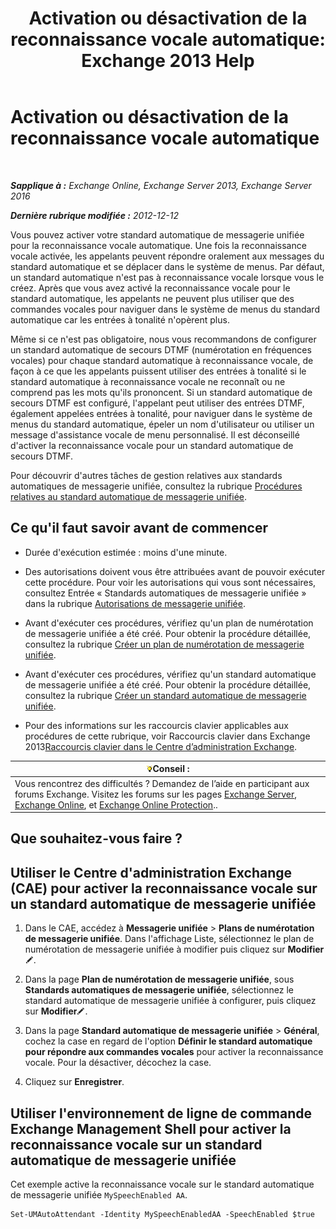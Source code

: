 ﻿---
title: 'Activation ou désactivation de la reconnaissance vocale automatique: Exchange 2013 Help'
TOCTitle: Activation ou désactivation de la reconnaissance vocale automatique
ms:assetid: 92b3b679-b503-4068-8e88-25ec0f4537ab
ms:mtpsurl: https://technet.microsoft.com/fr-fr/library/Bb232128(v=EXCHG.150)
ms:contentKeyID: 52057120
ms.date: 04/24/2018
mtps_version: v=EXCHG.150
ms.translationtype: HT
---

# Activation ou désactivation de la reconnaissance vocale automatique

 

_**Sapplique à :** Exchange Online, Exchange Server 2013, Exchange Server 2016_

_**Dernière rubrique modifiée :** 2012-12-12_

Vous pouvez activer votre standard automatique de messagerie unifiée pour la reconnaissance vocale automatique. Une fois la reconnaissance vocale activée, les appelants peuvent répondre oralement aux messages du standard automatique et se déplacer dans le système de menus. Par défaut, un standard automatique n'est pas à reconnaissance vocale lorsque vous le créez. Après que vous avez activé la reconnaissance vocale pour le standard automatique, les appelants ne peuvent plus utiliser que des commandes vocales pour naviguer dans le système de menus du standard automatique car les entrées à tonalité n'opèrent plus.

Même si ce n'est pas obligatoire, nous vous recommandons de configurer un standard automatique de secours DTMF (numérotation en fréquences vocales) pour chaque standard automatique à reconnaissance vocale, de façon à ce que les appelants puissent utiliser des entrées à tonalité si le standard automatique à reconnaissance vocale ne reconnaît ou ne comprend pas les mots qu'ils prononcent. Si un standard automatique de secours DTMF est configuré, l'appelant peut utiliser des entrées DTMF, également appelées entrées à tonalité, pour naviguer dans le système de menus du standard automatique, épeler un nom d'utilisateur ou utiliser un message d'assistance vocale de menu personnalisé. Il est déconseillé d'activer la reconnaissance vocale pour un standard automatique de secours DTMF.

Pour découvrir d'autres tâches de gestion relatives aux standards automatiques de messagerie unifiée, consultez la rubrique [Procédures relatives au standard automatique de messagerie unifiée](um-auto-attendant-procedures-exchange-2013-help.md).

## Ce qu'il faut savoir avant de commencer

  - Durée d'exécution estimée : moins d'une minute.

  - Des autorisations doivent vous être attribuées avant de pouvoir exécuter cette procédure. Pour voir les autorisations qui vous sont nécessaires, consultez Entrée « Standards automatiques de messagerie unifiée » dans la rubrique [Autorisations de messagerie unifiée](unified-messaging-permissions-exchange-2013-help.md).

  - Avant d'exécuter ces procédures, vérifiez qu'un plan de numérotation de messagerie unifiée a été créé. Pour obtenir la procédure détaillée, consultez la rubrique [Créer un plan de numérotation de messagerie unifiée](create-a-um-dial-plan-exchange-2013-help.md).

  - Avant d'exécuter ces procédures, vérifiez qu'un standard automatique de messagerie unifiée a été créé. Pour obtenir la procédure détaillée, consultez la rubrique [Créer un standard automatique de messagerie unifiée](create-a-um-auto-attendant-exchange-2013-help.md).

  - Pour des informations sur les raccourcis clavier applicables aux procédures de cette rubrique, voir Raccourcis clavier dans Exchange 2013[Raccourcis clavier dans le Centre d’administration Exchange](keyboard-shortcuts-in-the-exchange-admin-center-exchange-online-protection-help.md).

<table>
<thead>
<tr class="header">
<th><img src="images/Bb125224.tip(EXCHG.150).gif" title="Conseil" alt="Conseil" />Conseil :</th>
</tr>
</thead>
<tbody>
<tr class="odd">
<td>Vous rencontrez des difficultés ? Demandez de l’aide en participant aux forums Exchange. Visitez les forums sur les pages <a href="https://go.microsoft.com/fwlink/p/?linkid=60612">Exchange Server</a>, <a href="https://go.microsoft.com/fwlink/p/?linkid=267542">Exchange Online</a>, et <a href="https://go.microsoft.com/fwlink/p/?linkid=285351">Exchange Online Protection</a>..</td>
</tr>
</tbody>
</table>


## Que souhaitez-vous faire ?

## Utiliser le Centre d'administration Exchange (CAE) pour activer la reconnaissance vocale sur un standard automatique de messagerie unifiée

1.  Dans le CAE, accédez à **Messagerie unifiée** \> **Plans de numérotation de messagerie unifiée**. Dans l'affichage Liste, sélectionnez le plan de numérotation de messagerie unifiée à modifier puis cliquez sur **Modifier**![Icône Modifier](images/Bb124582.6f53ccb2-1f13-4c02-bea0-30690e6ea71d(EXCHG.150).gif "Icône Modifier").

2.  Dans la page **Plan de numérotation de messagerie unifiée**, sous **Standards automatiques de messagerie unifiée**, sélectionnez le standard automatique de messagerie unifiée à configurer, puis cliquez sur **Modifier**![Icône Modifier](images/Bb124582.6f53ccb2-1f13-4c02-bea0-30690e6ea71d(EXCHG.150).gif "Icône Modifier").

3.  Dans la page **Standard automatique de messagerie unifiée** \> **Général**, cochez la case en regard de l'option **Définir le standard automatique pour répondre aux commandes vocales** pour activer la reconnaissance vocale. Pour la désactiver, décochez la case.

4.  Cliquez sur **Enregistrer**.

## Utiliser l'environnement de ligne de commande Exchange Management Shell pour activer la reconnaissance vocale sur un standard automatique de messagerie unifiée

Cet exemple active la reconnaissance vocale sur le standard automatique de messagerie unifiée `MySpeechEnabled AA`.

    Set-UMAutoAttendant -Identity MySpeechEnabledAA -SpeechEnabled $true

